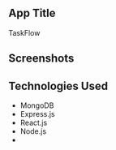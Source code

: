 ## App Title

TaskFlow


## Screenshots


## Technologies Used
- MongoDB
- Express.js
- React.js
- Node.js
- 


